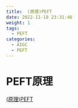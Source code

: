 ```yaml
---
title:  (原理)PEFT
date: 2022-11-18 23:31:46
weight: 1
tags:
  - PEFT
categories:
  - AIGC  
  - PEFT
---
```


<p></p>
<!-- more -->



# PEFT原理
[(原理)PEFT](https://candied-skunk-1ca.notion.site/PEFT-10dbfe2110848028b9afd05f05fdbde6?pvs=4)